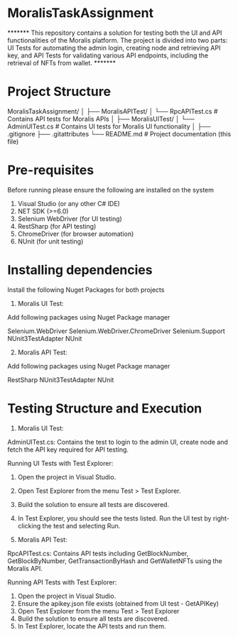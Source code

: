 # MoralisTaskAssignment

******* This repository contains a solution for testing both the UI and API functionalities of the Moralis platform. 
The project is divided into two parts: UI Tests for automating the admin login, creating node and retrieving API key, 
and API Tests for validating various API endpoints, including the retrieval of NFTs from wallet. *******

# Project Structure

MoralisTaskAssignment/
│
├── MoralisAPITest/
│   └── RpcAPITest.cs        # Contains API tests for Moralis APIs
│
├── MoralisUITest/
│   └── AdminUITest.cs       # Contains UI tests for Moralis UI functionality
│
├── .gitignore
├── .gitattributes
└── README.md				 # Project documentation (this file)

# Pre-requisites

Before running please ensure the following are installed on the system

1. Visual Studio (or any other C# IDE)
2. NET SDK (>=6.0)
3. Selenium WebDriver (for UI testing)
4. RestSharp (for API testing)
5. ChromeDriver (for browser automation)
6. NUnit (for unit testing)

# Installing dependencies

Install the following Nuget Packages for both projects

1. Moralis UI Test:

Add following packages using Nuget Package manager 

Selenium.WebDriver
Selenium.WebDriver.ChromeDriver
Selenium.Support
NUnit3TestAdapter
NUnit

2. Moralis API Test:

Add following packages using Nuget Package manager 

RestSharp
NUnit3TestAdapter
NUnit

# Testing Structure and Execution

1. Moralis UI Test:

AdminUITest.cs: Contains the test to login to the admin UI, create node and fetch the API key required for API testing.

Running UI Tests with Test Explorer:

1. Open the project in Visual Studio.
2. Open Test Explorer from the menu Test > Test Explorer.
3. Build the solution to ensure all tests are discovered.
4. In Test Explorer, you should see the tests listed. Run the UI test by right-clicking the test and selecting Run.

2. Moralis API Test:

RpcAPITest.cs: Contains API tests including GetBlockNumber, GetBlockByNumber, GetTransactionByHash and GetWalletNFTs using the Moralis API.

Running API Tests with Test Explorer:

1. Open the project in Visual Studio.
2. Ensure the apikey.json file exists (obtained from UI test - GetAPIKey)
3. Open Test Explorer from the menu Test > Test Explorer
4. Build the solution to ensure all tests are discovered.
5. In Test Explorer, locate the API tests and run them.


